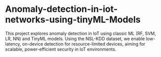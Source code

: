 # Anomaly-detection-in-iot-networks-using-tinyML-Models
This project explores anomaly detection in IoT using classic ML (RF, SVM, LR, NN) and TinyML models. Using the NSL-KDD dataset, we enable low-latency, on-device detection for resource-limited devices, aiming for scalable, power-efficient security in IoT environments.
